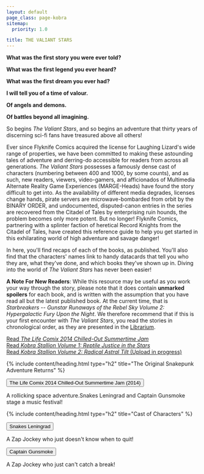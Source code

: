 ```yaml
---
layout: default
page_class: page-kobra
sitemap:
  priority: 1.0

title: THE VALIANT STARS
---
```


<link href="/valiantRecap/css/recap.css" rel="stylesheet">

**What was the first story you were ever told?**

**What was the first legend you ever heard?**

**What was the first dream you ever had?**

**I will tell you of a time of valour.**

**Of angels and demons.**

**Of battles beyond all imagining.**

So begins _The Valiant Stars_, and so begins an adventure that thirty years of discerning sci-fi fans have treasured above all others! 

Ever since Flyknife Comics acquired the license for Laughing Lizard's wide range of properties, we have been committed to making these astounding tales of adventure and derring-do accessible for readers from across all generations. _The Valiant Stars_ possesses a famously dense cast of characters (numbering between 400 and 1000, by some counts), and as such, new readers, viewers, video-gamers, and afficionados of Multimedia Alternate Reality Game Experiences (MARGE-Heads) have found the story difficult to get into. As the availability of different media degrades, licenses change hands, pirate servers are microwave-bombarded from orbit by the BINARY ORDER, and undocumented, disputed-canon entries in the series are recovered from the Citadel of Tales by enterprising ruin hounds, the problem becomes only more potent. But no longer! Flyknife Comics, partnering with a splinter faction of heretical Record Knights from the Citadel of Tales, have created this reference guide to help you get started in this exhilarating world of high adventure and savage danger!

In here, you'll find recaps of each of the books, as published. You'll also find that the characters' names link to handy datacards that tell you who they are, what they've done, and which books they've shown up in. Diving into the world of _The Valiant Stars_ has never been easier!

**A Note For New Readers**: While this resource may be useful as you work your way through the story, please note that it does contain **unmarked spoilers** for each book, and is written with the assumption that you have read all but the latest published book. At the current time, that is _Starbreakers -- Gunstar Runaways of the Rebel Sky Volume 2: Hypergalactic Fury Upon the Night_. We therefore recommend that if this is your first encounter with _The Valiant Stars_, you read the stories in chronological order, as they are presented in the [Librarium](/librarium).

[Read _The Life Comix 2014 Chilled-Out Summertime Jam_](/gallery/2014jam)  
[Read _Kobra Stallion Volume 1: Reptile Justice in the Stars_](/gallery/kobrastallion1)  
[Read _Kobra Stallion Volume 2: Radical Astral Tilt_ (Upload in progress)](/gallery/kobrastallion2)

{% include content/heading.html type="h2" title="The Original Snakepunk Adventure Returns" %}

<button class="collapsible" data-collapse="jam">The Life Comix 2014 Chilled-Out Summertime Jam (2014)</button>
<div class="collapsible-content" id="jam">
  <p>A rollicking space adventure.<a>Snakes Leningrad</a> and <a>Captain Gunsmoke</a> stage a music festival!</p>
</div>

{% include content/heading.html type="h2" title="Cast of Characters" %}

<button class="collapsible" data-collapse="snakes">Snakes Leningrad</button>
<div class="collapsible-content" id="snakes">
	<p>A Zap Jockey who just doesn't know when to quit!</p>
</div>

<button class="collapsible" data-collapse="gunsmoke">Captain Gunsmoke</button>
<div class="collapsible-content" id="gunsmoke">
	<p>A Zap Jockey who just can't catch a break!</p>
</div>

<script src="/valiantRecap/js/recap.js">
	
</script>

